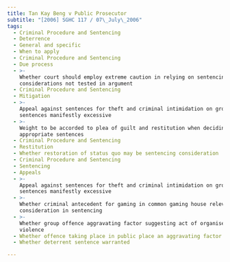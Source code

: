 ```yaml
---
title: Tan Kay Beng v Public Prosecutor
subtitle: "[2006] SGHC 117 / 07\_July\_2006"
tags:
  - Criminal Procedure and Sentencing
  - Deterrence
  - General and specific
  - When to apply
  - Criminal Procedure and Sentencing
  - Due process
  - >-
    Whether court should employ extreme caution in relying on sentencing
    considerations not tested in argument
  - Criminal Procedure and Sentencing
  - Mitigation
  - >-
    Appeal against sentences for theft and criminal intimidation on ground
    sentences manifestly excessive
  - >-
    Weight to be accorded to plea of guilt and restitution when deciding on
    appropriate sentences
  - Criminal Procedure and Sentencing
  - Restitution
  - Whether restoration of status quo may be sentencing consideration
  - Criminal Procedure and Sentencing
  - Sentencing
  - Appeals
  - >-
    Appeal against sentences for theft and criminal intimidation on ground
    sentences manifestly excessive
  - >-
    Whether criminal antecedent for gaming in common gaming house relevant
    consideration in sentencing
  - >-
    Whether group offence aggravating factor suggesting act of organised
    violence
  - Whether offence taking place in public place an aggravating factor
  - Whether deterrent sentence warranted

---
```


